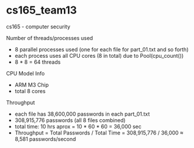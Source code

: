 # cs165_team13
cs165 - computer security

Number of threads/processes used 

- 8 parallel processes used (one for each file for part_01.txt and so forth)
- each process uses all CPU cores (8 in total) due to Pool(cpu_count())
- 8 * 8 = 64 threads

CPU Model Info

- ARM M3 Chip
- total 8 cores 

Throughput 

- each file has 38,600,000 passwords in each part_01.txt
- 308,915,776 passwords (all 8 files combined)
- total time: 10 hrs aprox = 10 * 60 * 60 = 36,000 sec
- Throughput = Total Passwords / Total Time
             = 308,915,776 / 36,000
             ≈ 8,581 passwords/second

